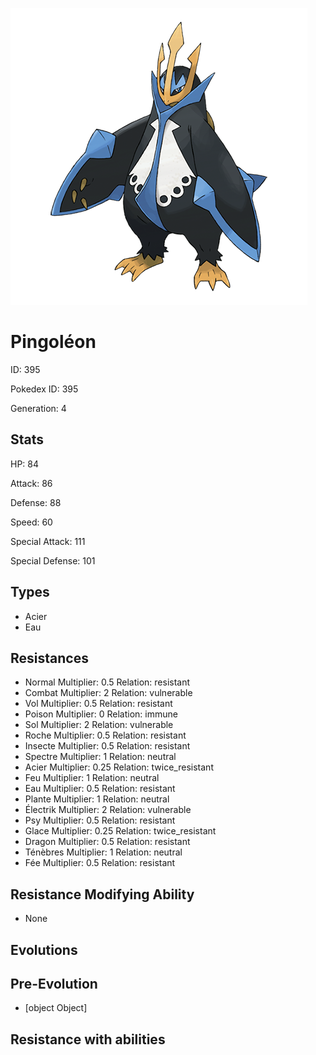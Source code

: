 ![](https://raw.githubusercontent.com/PokeAPI/sprites/master/sprites/pokemon/other/official-artwork/395.png)

# Pingoléon
ID: 395

Pokedex ID: 395

Generation: 4

## Stats

HP: 84

Attack: 86

Defense: 88

Speed: 60

Special Attack: 111

Special Defense: 101

## Types

- Acier
- Eau
## Resistances

- Normal Multiplier: 0.5 Relation: resistant
- Combat Multiplier: 2 Relation: vulnerable
- Vol Multiplier: 0.5 Relation: resistant
- Poison Multiplier: 0 Relation: immune
- Sol Multiplier: 2 Relation: vulnerable
- Roche Multiplier: 0.5 Relation: resistant
- Insecte Multiplier: 0.5 Relation: resistant
- Spectre Multiplier: 1 Relation: neutral
- Acier Multiplier: 0.25 Relation: twice_resistant
- Feu Multiplier: 1 Relation: neutral
- Eau Multiplier: 0.5 Relation: resistant
- Plante Multiplier: 1 Relation: neutral
- Électrik Multiplier: 2 Relation: vulnerable
- Psy Multiplier: 0.5 Relation: resistant
- Glace Multiplier: 0.25 Relation: twice_resistant
- Dragon Multiplier: 0.5 Relation: resistant
- Ténèbres Multiplier: 1 Relation: neutral
- Fée Multiplier: 0.5 Relation: resistant
## Resistance Modifying Ability

- None

## Evolutions

## Pre-Evolution

- [object Object]

## Resistance with abilities
